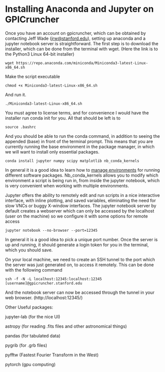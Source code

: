# Installing Anaconda and Jupyter on GPICruncher

Once you have an account on gpicruncher, which can be obtained by contacting Jeff Wade (jrw@stanford.edu), setting up anaconda and a jupyter notebook server is straightforward. The first step is to download the installer, which can be done from the terminal with wget. (Here the link is to the Python3 Linux 64-bit installer)

    wget https://repo.anaconda.com/miniconda/Miniconda3-latest-Linux-x86_64.sh
Make the script executable

    chmod +x Miniconda3-latest-Linux-x86_64.sh
    
And run it.

    ./Miniconda3-latest-Linux-x86_64.sh

You must agree to license terms, and for convenience I would have the installer run conda init for you. All that should be left is to 

    source .bashrc

And you should be able to run the conda command, in addition to seeing the appended (base) in front of the terminal prompt. This means that you are currently running the base environment in the package manager, in which we will want to install only essential packages.

    conda install jupyter numpy scipy matplotlib nb_conda_kernels

In general it is a good idea to learn how to [manage environments](https://docs.conda.io/projects/conda/en/latest/user-guide/tasks/manage-environments.html) for running different software packages. Nb_conda_kernels allows you to modify which environment a script is being run in, from inside the jupyter notebook, which is very convenient when working with multiple environments.

Jupyter offers the ability to remotely edit and run scripts in a nice interactive interface, with inline plotting, and saved variables, eliminating the need for slow VNCs or buggy X-window interfaces. The jupyter notebook server by default creates a webserver which can only be accessed by the localhost (user on the machine) so we configure it with some options for remote access

    jupyter notebook --no-browser --port=12345

In general it is a good idea to pick a unique port number. Once the server is up and running, it should generate a login token for you in the terminal, which you should save. 

On your local machine, we need to create an SSH tunnel to the port which the server was just generated on, to access it remotely. This can be done with the following command
    
    ssh -f -N -L localhost:12345:localhost:12345 [username]@gpicruncher.stanford.edu

And the notebook server can now be accessed through the tunnel in your web browser.
(http://localhost:12345/)

Other Useful packages:

jupyter-lab (for the nice UI)

astropy (for reading .fits files and other astronomical things)

pandas (for tabulated data)

pygrib (for .grb files)

pyfftw (Fastest Fourier Transform in the West)

pytorch (gpu computing)
